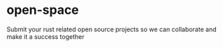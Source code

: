 # open-space
Submit your rust related open source projects so we can collaborate and make it a success together
